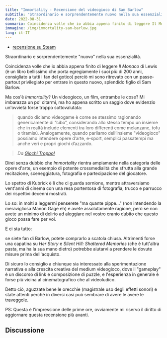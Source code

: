 ```yaml
---
title: "Immortality - Recensione del videogioco di Sam Barlow"
subtitle: "Straordinario e sorprendentemente nuovo nella sua essenzialità."
date: 2022-08-31
sommario: Coincidenza volle che io abbia appena finito di leggere Il Monaco di Lewis (è un libro bellissimo che porta egregiamente i suoi più di 200 anni, consigliato a tutti i fan del gotico) perciò mi sono ritrovato con un passaporto privilegiato per entrare in questo nuovo, splendido figlio di Sam Barlow.
immagine: /img/immortality-sam-barlow.jpg
lang: it-IT
---
```


* [recensione su Steam](https://steamcommunity.com/id/xabaras89/recommended)

Straordinario e sorprendentemente "nuovo" nella sua essenzialità. 

Coincidenza volle che io abbia appena finito di leggere _Il Monaco_ di Lewis (è un libro bellissimo che porta egregiamente i suoi più di 200 anni, consigliato a tutti i fan del gotico) perciò mi sono ritrovato con un passe-partout privilegiato per entrare in questo nuovo, splendido figlio di Sam Barlow.

Ma cos'è _Immortality_? Un videogioco, un film, entrambe le cose? Mi imbarazza un po' citarmi, ma ho appena scritto un saggio dove evidenzio un'ovvietà forse troppo sottovalutata: 

> quando diciamo videogame è come se stessimo ragionando genericamente di “cibo”, considerando allo stesso tempo un insieme che in realtà include elementi tra loro differenti come melanzane, tofu o tiramisù. Analogamente, quando parliamo dell’insieme "videogioco" possiamo intendere opere d’arte, e-sport, semplici
passatempi ma anche veri e propri giochi d’azzardo.

> _Da [Giochi Troppo!](/projects/giochi-troppo/)_

Direi senza dubbio che _Immortality_ rientra ampiamente nella categoria delle opere d'arte, un esempio di potente crossmedialità che sfrutta alla grande recitazione, sceneggiatura, fotografia e partecipazione del giocatore. 

Lo spettro di Kubrick è lì che ci guarda sornione, mentre attraversiamo vent'anni di cinema con una resa portentosa di fotografia, trucco e parrucco dei rispettivi decenni mostrati.

Lo so: in molti a leggermi penserete "ma quante pippe..." (non intendendo la meravigliosa Manon Gage eh) e avete assolutamente ragione, però se non avete un minimo di delirio ad aleggiare nel vostro cranio dubito che questo gioco possa fare per voi. 

E ci sta tutto: 

se siete fan di Barlow, potete comprarlo a scatola chiusa. Altrimenti forse una capatina su _Her Story_ e _Silent Hill: Shattered Memories_ (che è tutt'altra pasta, ma ha la sua mano dietro) potrebbe aiutarvi a prendere le dovute misure prima dell'acquisto.

Di sicuro lo consiglio a chiunque sia interessato alla sperimentazione narrativa e alla crescita creativa del medium videogioco, dove il "gameplay" è un discorso di link e composizione di puzzle, e l'esperienza in generale è forse più vicina al cinematografico che al videoludico.

Detto ciò, aguzzate bene le orecchie (magistrale uso degli effetti sonori) e state attenti perché in diversi casi può sembrare di avere le avere le traveggole.

PS: Questa è l'impressione delle prime ore, ovviamente mi riservo il diritto di aggiornare questa recensione più avanti.

## Discussione

<script async src="https://telegram.org/js/telegram-widget.js?19" data-telegram-post="xabacadabra/127" data-width="100%"></script>
